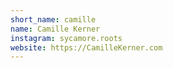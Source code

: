 ```yaml
---
short_name: camille
name: Camille Kerner
instagram: sycamore.roots
website: https://CamilleKerner.com
---
```

